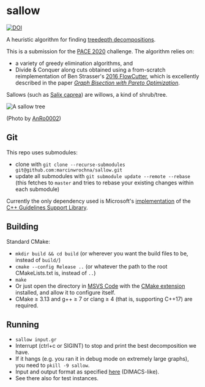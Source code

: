 # sallow
[![DOI](https://zenodo.org/badge/268122113.svg)](https://zenodo.org/badge/latestdoi/268122113)

A heuristic algorithm for finding [treedepth decompositions](https://en.wikipedia.org/wiki/Tree-depth).

This is a submission for the [PACE 2020](https://pacechallenge.org/2020/td/) challenge.
The algorithm relies on:
* a variety of greedy elimination algorithms, and
* Divide & Conquer along cuts obtained using a from-scratch reimplementation of Ben Strasser's [2016 FlowCutter](https://github.com/ben-strasser/flow-cutter-pace16),
which is excellently described in the paper *[Graph Bisection with Pareto Optimization](https://doi.org/10.1145/3173045)*.

Sallows (such as [Salix caprea](https://en.wikipedia.org/wiki/Salix_caprea)) are willows, a kind of shrub/tree. 

![A sallow tree](https://upload.wikimedia.org/wikipedia/commons/thumb/c/c2/20170421Salix_caprea1.jpg/640px-20170421Salix_caprea1.jpg)

(Photo by [AnRo0002](https://commons.wikimedia.org/wiki/File:20170421Salix_caprea1.jpg))

## Git
This repo uses submodules:
* clone with `git clone --recurse-submodules git@github.com:marcinwrochna/sallow.git`
* update all submodules with `git submodule update --remote --rebase` (this fetches to `master` and tries to rebase your existing changes within each submodule)

Currently the only dependency used is Microsoft's [implementation](https://github.com/microsoft/GSL) of the [C++ Guidelines Support Library](http://isocpp.github.io/CppCoreGuidelines/CppCoreGuidelines#S-gsl).

## Building
Standard CMake:
* `mkdir build && cd build` (or wherever you want the build files to be, instead of `build/`)
* `cmake --config Release ..` (or whatever the path to the root CMakeLists.txt is, instead of `..`)
* `make`
* Or just open the directory in [MSVS Code](https://code.visualstudio.com/) with the [CMake extension](https://marketplace.visualstudio.com/items?itemName=ms-vscode.cmake-tools) installed, and allow it to configure itself.
* CMake ≥ 3.13 and g++ ≥ 7 or clang ≥ 4 (that is, supporting C++17) are required.

## Running
* `sallow input.gr`
* Interrupt (ctrl+c or SIGINT) to stop and print the best decomposition we have.
* If it hangs (e.g. you ran it in debug mode on extremely large graphs), you need to `pkill -9 sallow`.
* Input and output format as specified [here](https://pacechallenge.org/2020/td/) (DIMACS-like).
* See there also for test instances.

